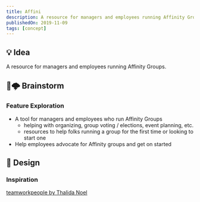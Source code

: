 ```yaml
---
title: Affini
description: A resource for managers and employees running Affinity Groups.
publishedOn: 2019-11-09
tags: [concept]
---
```


## 💡 Idea

A resource for managers and employees running Affinity Groups.

## 🧠🌩 Brainstorm

### Feature Exploration

- A tool for managers and employees who run Affinity Groups
  - helping with organizing, group voting / elections, event planning, etc.
  - resources to help folks running a group for the first time or looking to start one
- Help employees advocate for Affinity groups and get on started

## 🎨 Design

### Inspiration

[teamworkpeople by Thalida Noel](https://dribbble.com/thalida/collections/1790354-teamworkpeople)

